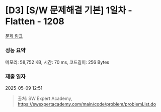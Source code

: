 # [D3] [S/W 문제해결 기본] 1일차 - Flatten - 1208 

[문제 링크](https://swexpertacademy.com/main/code/problem/problemDetail.do?contestProbId=AV139KOaABgCFAYh) 

### 성능 요약

메모리: 58,752 KB, 시간: 70 ms, 코드길이: 256 Bytes

### 제출 일자

2025-05-09 12:51



> 출처: SW Expert Academy, https://swexpertacademy.com/main/code/problem/problemList.do